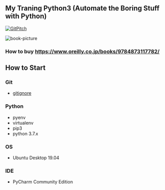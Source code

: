 ## My Traning Python3 (Automate the Boring Stuff with Python)

[![GitPitch](https://gitpitch.com/assets/badge.svg)](https://gitpitch.com/friendbear/AutomateWithPython/master)

![book-picture](https://www.oreilly.co.jp/books/images/picture_large978-4-87311-778-2.jpeg)

### How to buy <https://www.oreilly.co.jp/books/9784873117782/>



## How to Start


### Git
* [gitignore](https://github.com/github/gitignore/blob/master/Python.gitignore)

### Python
* pyenv
* virtualenv
* pip3
* python 3.7.x

### OS
* Ubuntu Desktop 19.04


### IDE
* PyCharm Community Edition

